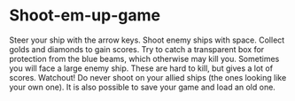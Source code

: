# Shoot-em-up-game

Steer your ship with the arrow keys. 
Shoot enemy ships with space. 
Collect golds and diamonds to gain scores. 
Try to catch a transparent box for protection from the blue beams, which otherwise may kill you. 
Sometimes you will face a large enemy ship. These are hard to kill, but gives a lot of scores. 
Watchout! Do never shoot on your allied ships (the ones looking like your own one).
It is also possible to save your game and load an old one.
